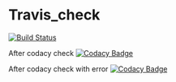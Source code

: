 # Travis_check

[![Build Status](https://travis-ci.org/rohithsai1/Travis_check.svg?branch=master)](https://travis-ci.org/rohithsai1/Travis_check)

After codacy check
[![Codacy Badge](https://api.codacy.com/project/badge/Grade/df88ff0656214d0abec9566d4e984347)](https://www.codacy.com/app/rohithsai1/Travis_check?utm_source=github.com&amp;utm_medium=referral&amp;utm_content=rohithsai1/Travis_check&amp;utm_campaign=Badge_Grade)

After codacy check with error
[![Codacy Badge](https://api.codacy.com/project/badge/Grade/9bd6e32dc85a416f9f53a3a27052cb13)](https://www.codacy.com/app/rohithsai1/Travis_check?utm_source=github.com&amp;utm_medium=referral&amp;utm_content=rohithsai1/Travis_check&amp;utm_campaign=Badge_Grade)
